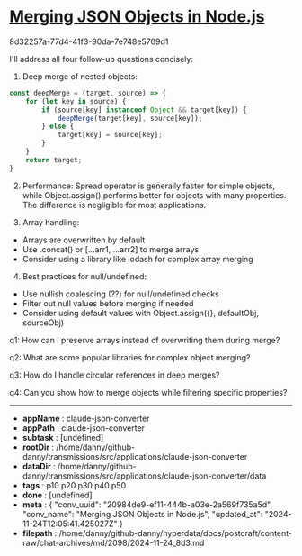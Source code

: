 # [Merging JSON Objects in Node.js](https://claude.ai/chat/20984de9-ef11-444b-a03e-2a569f735a5d)

8d32257a-77d4-41f3-90da-7e748e5709d1

 I'll address all four follow-up questions concisely:

1. Deep merge of nested objects:
```javascript
const deepMerge = (target, source) => {
    for (let key in source) {
        if (source[key] instanceof Object && target[key]) {
            deepMerge(target[key], source[key]);
        } else {
            target[key] = source[key];
        }
    }
    return target;
}
```

2. Performance: Spread operator is generally faster for simple objects, while Object.assign() performs better for objects with many properties. The difference is negligible for most applications.

3. Array handling:
- Arrays are overwritten by default
- Use .concat() or [...arr1, ...arr2] to merge arrays
- Consider using a library like lodash for complex array merging

4. Best practices for null/undefined:
- Use nullish coalescing (??) for null/undefined checks
- Filter out null values before merging if needed
- Consider using default values with Object.assign({}, defaultObj, sourceObj)

q1: How can I preserve arrays instead of overwriting them during merge?

q2: What are some popular libraries for complex object merging?

q3: How do I handle circular references in deep merges?

q4: Can you show how to merge objects while filtering specific properties?

---

* **appName** : claude-json-converter
* **appPath** : claude-json-converter
* **subtask** : [undefined]
* **rootDir** : /home/danny/github-danny/transmissions/src/applications/claude-json-converter
* **dataDir** : /home/danny/github-danny/transmissions/src/applications/claude-json-converter/data
* **tags** : p10.p20.p30.p40.p50
* **done** : [undefined]
* **meta** : {
  "conv_uuid": "20984de9-ef11-444b-a03e-2a569f735a5d",
  "conv_name": "Merging JSON Objects in Node.js",
  "updated_at": "2024-11-24T12:05:41.425027Z"
}
* **filepath** : /home/danny/github-danny/hyperdata/docs/postcraft/content-raw/chat-archives/md/2098/2024-11-24_8d3.md